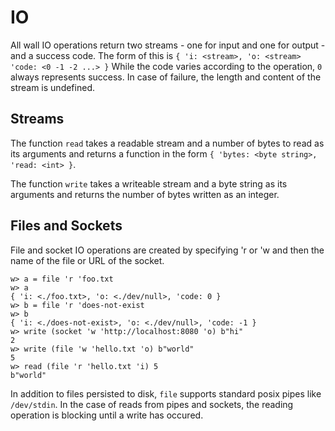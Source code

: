 # IO

All wall IO operations return two streams - one for input and one for output - and a success code. The form of this is `{ 'i: <stream>, 'o: <stream> 'code: <0 -1 -2 ...> }` While the code varies according to the operation, `0` always represents success. In case of failure, the length and content of the stream is undefined.

## Streams

The function `read` takes a readable stream and a number of bytes to read as its arguments and returns a function in the form `{ 'bytes: <byte string>, 'read: <int> }`.

The function `write` takes a writeable stream and a byte string as its arguments and returns the number of bytes written as an integer.

## Files and Sockets

File and socket IO operations are created by specifying 'r or 'w and then the name of the file or URL of the socket.

```
w> a = file 'r 'foo.txt
w> a
{ 'i: <./foo.txt>, 'o: <./dev/null>, 'code: 0 }
w> b = file 'r 'does-not-exist
w> b
{ 'i: <./does-not-exist>, 'o: <./dev/null>, 'code: -1 }
w> write (socket 'w 'http://localhost:8080 'o) b"hi"
2
w> write (file 'w 'hello.txt 'o) b"world"
5
w> read (file 'r 'hello.txt 'i) 5
b"world"
```

In addition to files persisted to disk, `file` supports standard posix pipes like `/dev/stdin`.  In the case of reads from pipes and sockets, the reading operation is blocking until a write has occured.
